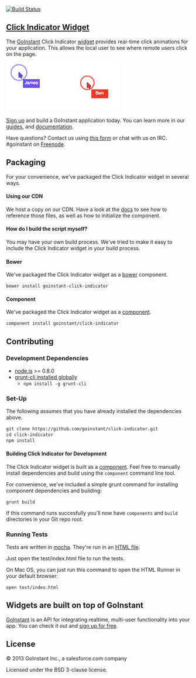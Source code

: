 [![Build Status](https://travis-ci.org/goinstant/click-indicator.png?branch=master)](https://travis-ci.org/goinstant/click-indicator)

## [Click Indicator Widget](https://developers.goinstant.com/v1/widgets/click_indicator.html)

The [GoInstant](https://goinstant.com) Click Indicator [widget](https://developers.goinstant.com/v1/widgets/index.html)
provides real-time click animations for your application. This allows the local
user to see where remote users click on the page.

![Click Indicator](click-indicator.png)

[Sign up](https://goinstant.com/signup) and build a GoInstant application today.
You can learn more in our [guides](https://developers.goinstant.com/v1/widgets/guides/index.html),
and [documentation](https://developers.goinstant.com/v1/widgets/click_indicator.html).

Have questions? Contact us using [this form](https://goinstant.com/contact) or
chat with us on IRC. #goinstant on [Freenode](http://freenode.net/).

## Packaging
For your convenience, we've packaged the Click Indicator widget in several
ways.

#### Using our CDN

We host a copy on our CDN. Have a look at the [docs](https://developers.goinstant.com/v1/widgets/click_indicator.html)
to see how to reference those files, as well as how to initialize the component.

#### How do I build the script myself?

You may have your own build process. We've tried to make it easy to include
the Click Indicator widget in your build process.

#### Bower

We've packaged the Click Indicator widget as a [bower](http://bower.io/)
component.

```
bower install goinstant-click-indicator
```

#### Component

We've packaged the Click Indicator widget as a [component](http://component.io/).

```
component install goinstant/click-indicator
```

## Contributing

### Development Dependencies

- [node.js](http://nodejs.org/) >= 0.8.0
- [grunt-cli installed globally](http://gruntjs.com/getting-started)
  - `npm install -g grunt-cli`

### Set-Up

The following assumes that you have already installed the dependencies above.

```
git clone https://github.com/goinstant/click-indicator.git
cd click-indicator
npm install
```

#### Building Click Indicator for Development

The Click Indicator widget is built as a [component](https://github.com/component/component).
Feel free to manually install dependencies and build using the `component`
command line tool.

For convenience, we've included a simple grunt command for installing
component dependencies and building:

```
grunt build
```

If this command runs succesfully you'll now have `components` and `build`
directories in your Git repo root.

### Running Tests

Tests are written in [mocha](http://visionmedia.github.io/mocha/). They're run
in an [HTML file](http://visionmedia.github.io/mocha/#html-reporter).

Just open the test/index.html file to run the tests.

On Mac OS, you can just run this command to open the HTML Runner in your
default browser:

```
open test/index.html
```

## Widgets are built on top of GoInstant

[GoInstant](https://goinstant.com) is an API for integrating realtime,
multi-user functionality into your app. You can check it out and [sign up for free](https://goinstant.com/signup).

## License

&copy; 2013 GoInstant Inc., a salesforce.com company

Licensed under the BSD 3-clause license.
